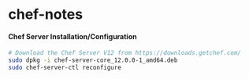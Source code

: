 chef-notes
==========

#### Chef Server Installation/Configuration
```sh
# Download the Chef Server V12 from https://downloads.getchef.com/
sudo dpkg -i chef-server-core_12.0.0-1_amd64.deb
sudo chef-server-ctl reconfigure
```
